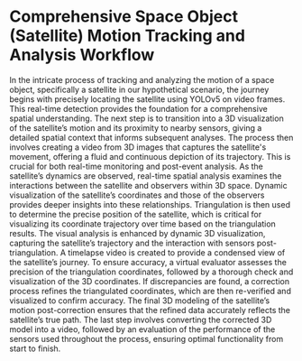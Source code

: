 # Comprehensive Space Object (Satellite) Motion Tracking and Analysis Workflow

<p>In the intricate process of tracking and analyzing the motion of a space object, specifically a satellite in our hypothetical scenario, the journey begins with precisely locating the satellite using YOLOv5 on video frames. This real-time detection provides the foundation for a comprehensive spatial understanding. The next step is to transition into a 3D visualization of the satellite’s motion and its proximity to nearby sensors, giving a detailed spatial context that informs subsequent analyses. The process then involves creating a video from 3D images that captures the satellite's movement, offering a fluid and continuous depiction of its trajectory. This is crucial for both real-time monitoring and post-event analysis. As the satellite’s dynamics are observed, real-time spatial analysis examines the interactions between the satellite and observers within 3D space. Dynamic visualization of the satellite’s coordinates and those of the observers provides deeper insights into these relationships. Triangulation is then used to determine the precise position of the satellite, which is critical for visualizing its coordinate trajectory over time based on the triangulation results. The visual analysis is enhanced by dynamic 3D visualization, capturing the satellite’s trajectory and the interaction with sensors post-triangulation. A timelapse video is created to provide a condensed view of the satellite’s journey. To ensure accuracy, a virtual evaluator assesses the precision of the triangulation coordinates, followed by a thorough check and visualization of the 3D coordinates. If discrepancies are found, a correction process refines the triangulated coordinates, which are then re-verified and visualized to confirm accuracy. The final 3D modeling of the satellite’s motion post-correction ensures that the refined data accurately reflects the satellite’s true path. The last step involves converting the corrected 3D model into a video, followed by an evaluation of the performance of the sensors used throughout the process, ensuring optimal functionality from start to finish. </p> 








